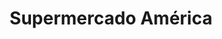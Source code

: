 ---
title: "Supermercado América"
url: /cochabamba/supermercado-america-avenida-juan-de-la-rosa/
shop: Supermarkt
---